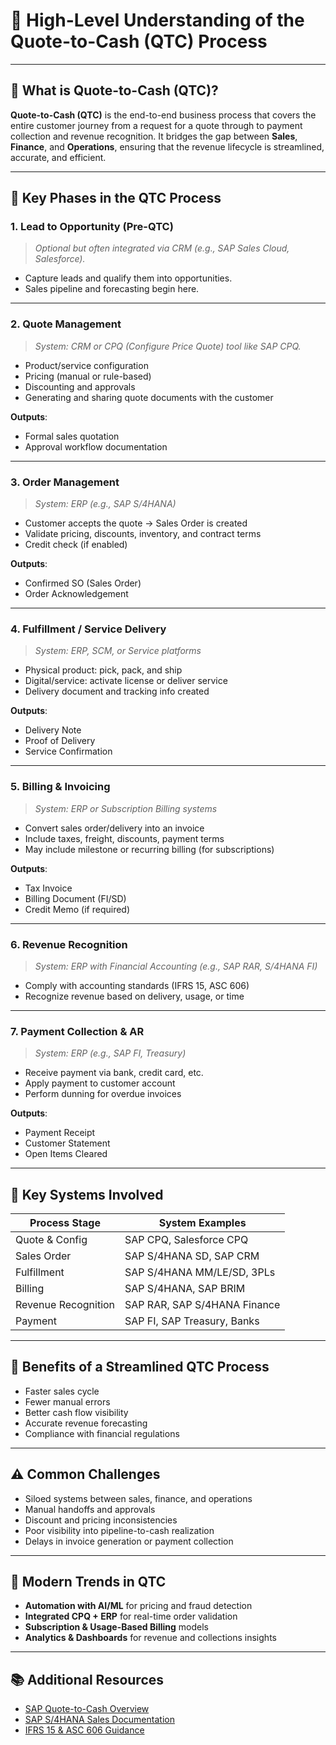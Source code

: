 # 💼 High-Level Understanding of the Quote-to-Cash (QTC) Process

---

## 📘 What is Quote-to-Cash (QTC)?

**Quote-to-Cash (QTC)** is the end-to-end business process that covers the entire customer journey from a request for a quote through to payment collection and revenue recognition. It bridges the gap between **Sales**, **Finance**, and **Operations**, ensuring that the revenue lifecycle is streamlined, accurate, and efficient.

---

## 🔁 Key Phases in the QTC Process

### 1. **Lead to Opportunity (Pre-QTC)**
> *Optional but often integrated via CRM (e.g., SAP Sales Cloud, Salesforce).*

- Capture leads and qualify them into opportunities.
- Sales pipeline and forecasting begin here.

---

### 2. **Quote Management**
> *System: CRM or CPQ (Configure Price Quote) tool like SAP CPQ.*

- Product/service configuration
- Pricing (manual or rule-based)
- Discounting and approvals
- Generating and sharing quote documents with the customer

**Outputs**:
- Formal sales quotation
- Approval workflow documentation

---

### 3. **Order Management**
> *System: ERP (e.g., SAP S/4HANA)*

- Customer accepts the quote → Sales Order is created
- Validate pricing, discounts, inventory, and contract terms
- Credit check (if enabled)

**Outputs**:
- Confirmed SO (Sales Order)
- Order Acknowledgement

---

### 4. **Fulfillment / Service Delivery**
> *System: ERP, SCM, or Service platforms*

- Physical product: pick, pack, and ship
- Digital/service: activate license or deliver service
- Delivery document and tracking info created

**Outputs**:
- Delivery Note
- Proof of Delivery
- Service Confirmation

---

### 5. **Billing & Invoicing**
> *System: ERP or Subscription Billing systems*

- Convert sales order/delivery into an invoice
- Include taxes, freight, discounts, payment terms
- May include milestone or recurring billing (for subscriptions)

**Outputs**:
- Tax Invoice
- Billing Document (FI/SD)
- Credit Memo (if required)

---

### 6. **Revenue Recognition**
> *System: ERP with Financial Accounting (e.g., SAP RAR, S/4HANA FI)*

- Comply with accounting standards (IFRS 15, ASC 606)
- Recognize revenue based on delivery, usage, or time

---

### 7. **Payment Collection & AR**
> *System: ERP (e.g., SAP FI, Treasury)*

- Receive payment via bank, credit card, etc.
- Apply payment to customer account
- Perform dunning for overdue invoices

**Outputs**:
- Payment Receipt
- Customer Statement
- Open Items Cleared

---

## 🧩 Key Systems Involved

| Process Stage       | System Examples                |
|---------------------|--------------------------------|
| Quote & Config      | SAP CPQ, Salesforce CPQ        |
| Sales Order         | SAP S/4HANA SD, SAP CRM        |
| Fulfillment         | SAP S/4HANA MM/LE/SD, 3PLs     |
| Billing             | SAP S/4HANA, SAP BRIM          |
| Revenue Recognition | SAP RAR, SAP S/4HANA Finance   |
| Payment             | SAP FI, SAP Treasury, Banks    |

---

## 🧠 Benefits of a Streamlined QTC Process

- Faster sales cycle
- Fewer manual errors
- Better cash flow visibility
- Accurate revenue forecasting
- Compliance with financial regulations

---

## ⚠️ Common Challenges

- Siloed systems between sales, finance, and operations
- Manual handoffs and approvals
- Discount and pricing inconsistencies
- Poor visibility into pipeline-to-cash realization
- Delays in invoice generation or payment collection

---

## 🚀 Modern Trends in QTC

- **Automation with AI/ML** for pricing and fraud detection
- **Integrated CPQ + ERP** for real-time order validation
- **Subscription & Usage-Based Billing** models
- **Analytics & Dashboards** for revenue and collections insights

---

## 📚 Additional Resources

- [SAP Quote-to-Cash Overview](https://www.sap.com/products/quote-to-cash.html)
- [SAP S/4HANA Sales Documentation](https://help.sap.com/s4hana)
- [IFRS 15 & ASC 606 Guidance](https://www.ifrs.org/)

